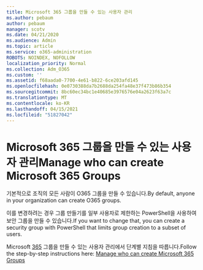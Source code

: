 ```yaml
---
title: Microsoft 365 그룹을 만들 수 있는 사용자 관리
ms.author: pebaum
author: pebaum
manager: scotv
ms.date: 04/21/2020
ms.audience: Admin
ms.topic: article
ms.service: o365-administration
ROBOTS: NOINDEX, NOFOLLOW
localization_priority: Normal
ms.collection: Adm_O365
ms.custom: ''
ms.assetid: f68aada0-7700-4e61-b822-6ce203afd145
ms.openlocfilehash: 0e0730388da7b2688da254fa48e37f473b86b354
ms.sourcegitcommit: 8bc60ec34bc1e40685e3976576e04a2623f63a7c
ms.translationtype: MT
ms.contentlocale: ko-KR
ms.lasthandoff: 04/15/2021
ms.locfileid: "51827042"
---
```

# <a name="manage-who-can-create-microsoft-365-groups"></a><span data-ttu-id="a1c02-102">Microsoft 365 그룹을 만들 수 있는 사용자 관리</span><span class="sxs-lookup"><span data-stu-id="a1c02-102">Manage who can create Microsoft 365 Groups</span></span>

<span data-ttu-id="a1c02-103">기본적으로 조직의 모든 사람이 O365 그룹을 만들 수 있습니다.</span><span class="sxs-lookup"><span data-stu-id="a1c02-103">By default, anyone in your organization can create O365 groups.</span></span>
  
<span data-ttu-id="a1c02-104">이를 변경하려는 경우 그룹 만들기를 일부 사용자로 제한하는 PowerShell을 사용하여 보안 그룹을 만들 수 있습니다.</span><span class="sxs-lookup"><span data-stu-id="a1c02-104">If you want to change that, you can create a security group with PowerShell that limits group creation to a subset of users.</span></span>
  
<span data-ttu-id="a1c02-105">Microsoft [365](https://docs.microsoft.com/microsoft-365/admin/create-groups/manage-creation-of-groups) 그룹을 만들 수 있는 사용자 관리에서 단계별 지침을 따릅니다.</span><span class="sxs-lookup"><span data-stu-id="a1c02-105">Follow the step-by-step instructions here: [Manage who can create Microsoft 365 Groups](https://docs.microsoft.com/microsoft-365/admin/create-groups/manage-creation-of-groups)</span></span>
  

